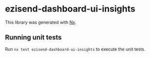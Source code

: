 # ezisend-dashboard-ui-insights

This library was generated with [Nx](https://nx.dev).

## Running unit tests

Run `nx test ezisend-dashboard-ui-insights` to execute the unit tests.